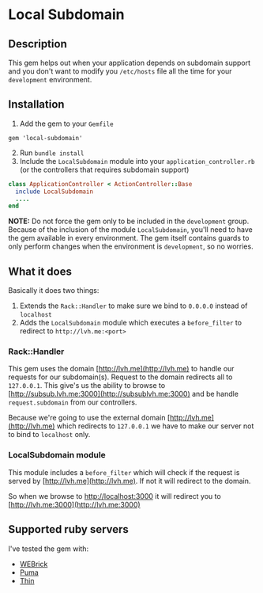 # Local Subdomain

## Description

This gem helps out when your application depends on subdomain support and you don't want to modify you `/etc/hosts` file all the time for your `development` environment.

## Installation

1. Add the gem to your `Gemfile`

```
gem 'local-subdomain'
```

2. Run `bundle install`
3. Include the `LocalSubdomain` module into your `application_controller.rb` (or the controllers that requires subdomain support)

```ruby
class ApplicationController < ActionController::Base
  include LocalSubdomain
  ....
end
```

**NOTE:** Do not force the gem only to be included in the `development` group. Because of the inclusion of the module `LocalSubdomain`, you'll need to have the gem available in every environment.
The gem itself contains guards to only perform changes when the environment is `development`, so no worries.

## What it does

Basically it does two things:

1. Extends the `Rack::Handler` to make sure we bind to `0.0.0.0` instead of `localhost`
2. Adds the `LocalSubdomain` module which executes a `before_filter` to redirect to `http://lvh.me:<port>`

### Rack::Handler

This gem uses the domain [http://lvh.me](http://lvh.me) to handle our requests for our subdomain(s). Request to the domain redirects all to `127.0.0.1`.
This give's us the ability to browse to [http://subsub.lvh.me:3000](http://subsublvh.me:3000) and be handle `request.subdomain` from our controllers.

Because we're going to use the external domain [http://lvh.me](http://lvh.me) which redirects to `127.0.0.1` we have to make our server not to bind to `localhost` only.

### LocalSubdomain module

This module includes a `before_filter` which will check if the request is served by [http://lvh.me](http://lvh.me). If not it will redirect to the domain.

So when we browse to [http://localhost:3000](http://localhost:3000) it will redirect you to [http://lvh.me:3000](http://lvh.me:3000)

## Supported ruby servers

I've tested the gem with:

* [WEBrick](https://rubygems.org/gems/webrick)
* [Puma](http://puma.io/)
* [Thin](http://code.macournoyer.com/thin/)
